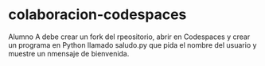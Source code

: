 # colaboracion-codespaces

Alumno A debe crear un fork del rpeositorio, abrir en Codespaces y crear un programa en Python llamado saludo.py que pida el nombre del usuario y muestre un nmensaje de bienvenida.
